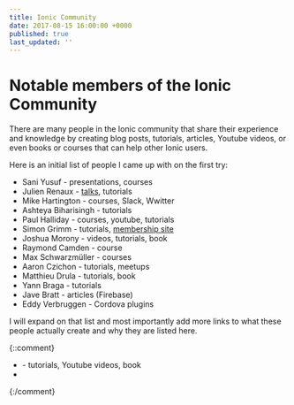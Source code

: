 ```yaml
---
title: Ionic Community
date: 2017-08-15 16:00:00 +0000
published: true
last_updated: ''
---
```

# Notable members of the Ionic Community

There are many people in the Ionic community that share their experience and knowledge by creating blog posts, tutorials, articles, Youtube videos, or even books or courses that can help other Ionic users.

Here is an initial list of people I came up with on the first try:

- Sani Yusuf - presentations, courses
- Julien Renaux - [talks](https://julienrenaux.fr/talks/), tutorials
- Mike Hartington - courses, Slack, Wwitter
- Ashteya Biharisingh - tutorials
- Paul Halliday - courses, youtube, tutorials
- Simon Grimm - tutorials, [membership site](https://ionicacademy.com/)
- Joshua Morony - videos, tutorials, book
- Raymond Camden - course
- Max Schwarzmüller - courses
- Aaron Czichon - tutorials, meetups
- Matthieu Drula - tutorials, book
- Yann Braga - tutorials
- Jave Bratt - articles (Firebase)
- Eddy Verbruggen - Cordova plugins

I will expand on that list and most importantly add more links to what these people actually create and why they are listed here.

{::comment}
- [](community/) - tutorials, Youtube videos, book
- 
{:/comment}
